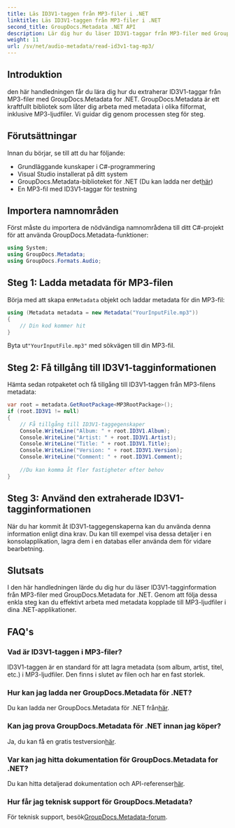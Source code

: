 ```yaml
---
title: Läs ID3V1-taggen från MP3-filer i .NET
linktitle: Läs ID3V1-taggen från MP3-filer i .NET
second_title: GroupDocs.Metadata .NET API
description: Lär dig hur du läser ID3V1-taggar från MP3-filer med GroupDocs.Metadata for .NET. Steg-för-steg handledning med kodexempel.
weight: 11
url: /sv/net/audio-metadata/read-id3v1-tag-mp3/
---
```

## Introduktion
den här handledningen får du lära dig hur du extraherar ID3V1-taggar från MP3-filer med GroupDocs.Metadata for .NET. GroupDocs.Metadata är ett kraftfullt bibliotek som låter dig arbeta med metadata i olika filformat, inklusive MP3-ljudfiler. Vi guidar dig genom processen steg för steg.
## Förutsättningar
Innan du börjar, se till att du har följande:
- Grundläggande kunskaper i C#-programmering
- Visual Studio installerat på ditt system
-  GroupDocs.Metadata-biblioteket för .NET (Du kan ladda ner det[här](https://releases.groupdocs.com/metadata/net/))
- En MP3-fil med ID3V1-taggar för testning

## Importera namnområden
Först måste du importera de nödvändiga namnområdena till ditt C#-projekt för att använda GroupDocs.Metadata-funktioner:
```csharp
using System;
using GroupDocs.Metadata;
using GroupDocs.Formats.Audio;
```
## Steg 1: Ladda metadata för MP3-filen
 Börja med att skapa en`Metadata` objekt och laddar metadata för din MP3-fil:
```csharp
using (Metadata metadata = new Metadata("YourInputFile.mp3"))
{
    // Din kod kommer hit
}
```
 Byta ut`"YourInputFile.mp3"` med sökvägen till din MP3-fil.
## Steg 2: Få tillgång till ID3V1-tagginformationen
Hämta sedan rotpaketet och få tillgång till ID3V1-taggen från MP3-filens metadata:
```csharp
var root = metadata.GetRootPackage<MP3RootPackage>();
if (root.ID3V1 != null)
{
    // Få tillgång till ID3V1-taggegenskaper
    Console.WriteLine("Album: " + root.ID3V1.Album);
    Console.WriteLine("Artist: " + root.ID3V1.Artist);
    Console.WriteLine("Title: " + root.ID3V1.Title);
    Console.WriteLine("Version: " + root.ID3V1.Version);
    Console.WriteLine("Comment: " + root.ID3V1.Comment);
    
    //Du kan komma åt fler fastigheter efter behov
}
```
## Steg 3: Använd den extraherade ID3V1-tagginformationen
När du har kommit åt ID3V1-taggegenskaperna kan du använda denna information enligt dina krav. Du kan till exempel visa dessa detaljer i en konsolapplikation, lagra dem i en databas eller använda dem för vidare bearbetning.

## Slutsats
I den här handledningen lärde du dig hur du läser ID3V1-tagginformation från MP3-filer med GroupDocs.Metadata for .NET. Genom att följa dessa enkla steg kan du effektivt arbeta med metadata kopplade till MP3-ljudfiler i dina .NET-applikationer.

## FAQ's
### Vad är ID3V1-taggen i MP3-filer?
ID3V1-taggen är en standard för att lagra metadata (som album, artist, titel, etc.) i MP3-ljudfiler. Den finns i slutet av filen och har en fast storlek.
### Hur kan jag ladda ner GroupDocs.Metadata för .NET?
 Du kan ladda ner GroupDocs.Metadata för .NET från[här](https://releases.groupdocs.com/metadata/net/).
### Kan jag prova GroupDocs.Metadata för .NET innan jag köper?
 Ja, du kan få en gratis testversion[här](https://releases.groupdocs.com/).
### Var kan jag hitta dokumentation för GroupDocs.Metadata for .NET?
 Du kan hitta detaljerad dokumentation och API-referenser[här](https://tutorials.groupdocs.com/metadata/net/).
### Hur får jag teknisk support för GroupDocs.Metadata?
 För teknisk support, besök[GroupDocs.Metadata-forum](https://forum.groupdocs.com/c/metadata/14).